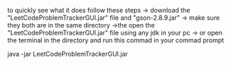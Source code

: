 to quickly see what it does follow these steps -> download the "LeetCodeProblemTrackerGUI.jar" file and "gson-2.8.9.jar" -> make sure they both are in the same directory ->the open the "LeetCodeProblemTrackerGUI.jar" file using any jdk in your pc -> or open the terminal in the directory and run this commad in your commad prompt

   java -jar LeetCodeProblemTrackerGUI.jar
